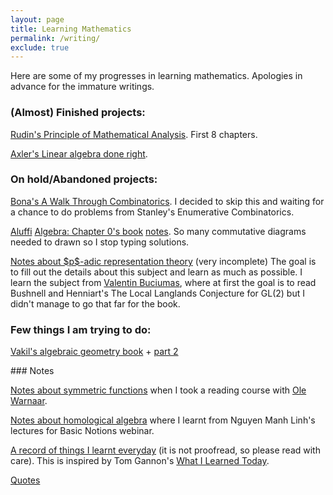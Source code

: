 ```yaml
---
layout: page
title: Learning Mathematics
permalink: /writing/
exclude: true
---
```


Here are some of my progresses in learning mathematics.
Apologies in advance for the immature writings. 

### (Almost) Finished projects:

<p><a href="{{ site.baseurl }}/notes/analysis.pdf">Rudin's Principle of Mathematical Analysis</a>. First 8 chapters. </p>

<p><a href="{{ site.baseurl }}/notes/linear_al_done_right_note.pdf">Axler's Linear algebra done right</a>.</p>

### On hold/Abandoned projects:  

<p>
<a href="{{ site.baseurl }}/notes/walk_through_com_Bona.pdf">Bona's A Walk Through Combinatorics</a>. I decided to skip this and waiting for a chance to do problems from Stanley's Enumerative Combinatorics.</p>

<p>
<a href="{{ site.baseurl }}/notes/AluffiAlgebra_chap1_group.pdf">Aluffi</a>
<a href="{{ site.baseurl }}/notes/AluffiAlgebra_chap1_categories.pdf">Algebra: Chapter 0's book</a>
<a href="{{ site.baseurl }}/notes/AluffiAlg_Chap3RingsModules.pdf">notes</a>. 
So many commutative diagrams needed to drawn so I stop typing solutions.</p>

<p><a href="{{ site.baseurl }}/notes/LocalLanglandsGL2.pdf">Notes about $p$-adic 
representation theory</a> (very incomplete) The goal is to fill out the details about this subject and learn as much as possible. I learn the subject from <a href="https://sites.google.com/site/valentinbuciumas/home">Valentin Buciumas</a>, where at first 
the goal is to read Bushnell and Henniart's The Local Langlands Conjecture for GL(2) 
but I didn't manage to go that far for the book.</p>

### Few things I am trying to do:  

<a href="{{ site.baseurl }}/notes/vakil_ag2.pdf">Vakil's algebraic geometry book</a> + <a href="{{ site.baseurl }}/notes/AlgGeoVakil2.pdf">part 2</a>

<p></p>
### Notes  

<p><a href="{{ site.baseurl }}/notes/SymFuncNotes.pdf">Notes about symmetric functions</a> when I took a reading course with <a href="https://people.smp.uq.edu.au/OleWarnaar/">Ole Warnaar</a>.</p> 

<p><a href="{{ site.baseurl }}/notes/HomologicalAlg.pdf">Notes about homological algebra</a> where I learnt from Nguyen Manh Linh's lectures for Basic Notions webinar.  

<a href="{{ site.baseurl }}/notes/final.pdf">A record of things I learnt everyday</a> (it is not proofread, so please read with care). 
This is inspired by Tom Gannon's <a href="https://web.ma.utexas.edu/users/gannonth/Notes/learned.pdf">What I Learned Today</a>.

<p><a href="{{ site.baseurl }}/about/lessons/">Quotes</a>

